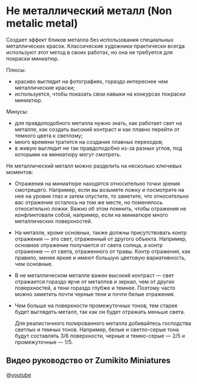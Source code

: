 # Не металлический металл (Non metalic metal)

Создает эффект бликов металла без использования специальных металлических красок. Классические художники практически всегда используют этот метод в своих работах, но она не требуется для покраски миниатюр.

Плюсы:

- красиво выглядит на фотографиях, гораздо интереснее чем металлические краски;
- используется, чтобы показать свои навыки на конкурсах покраски миниатюр.

Минусы:

- для правдоподобного металла нужно знать, как работает свет на металле, как создать высокий контраст и как плавно перейти от темного цвета к светлому;
- много времени тратится на создание плавных переходов;
- в живую выглядит не так правдоподобно из-за разных углов, под которыми на миниатюру могут смотреть.

Не металлический металл можно разделить на несколько ключевых моментов:

- Отражения на миниатюре находятся относительно точки зрения смотрящего. Например, если вы возьмете ложку и посмотрите на нее на уровне глаз и затем опустите, то заметите, что относительно вас отражение осталось на том же месте, но поменялось относительно ложки. Важно об этом помнить, чтобы отражения не конфликтовали собой, например, если на миниатюре много металлических поверхностей.

- На металле, кроме основных, также должны присутствовать контр отражения — это свет, отраженный от другого объекта. Например, основное отражение получается от света солнца, а контр отражение — от света, отраженного от травы. Контр отражения, как правило, менее яркие и имеют большую цветовую вариативность, чем основные.

- В не металлическом металле важен высокий контраст — свет отражается гораздо ярче от металлов и зеркал, чем от других поверхностей, а тени гораздо глубже и темнее. Поэтому часто можно заметить почти черные тени и почти белые отражения.

- Чем больше на поверхности промежуточных тонов, тем старее будет выглядеть металл, так как он будет отражать меньше света.

    Для реалистичного полированного металла добивайтесь господства светлых и темных тонов. Например, белые и светло-серые тона будут составлять 3/6 поверхности, черные и темно-серые — 2/5 и промежуточные — 1/5.

## Видео руководство от Zumikito Miniatures

@[youtube](https://youtu.be/wOGlHTRySlU?si=FUuYPQ6ut1i5aMSw)
